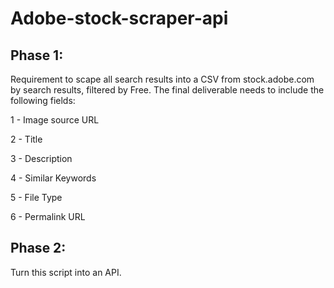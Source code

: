 # Adobe-stock-scraper-api
## Phase 1: 
Requirement to scape all search results into a CSV from stock.adobe.com by search results, filtered by Free. The final deliverable needs to include the following fields:

1 - Image source URL

2 - Title

3 - Description

4 - Similar Keywords

5 - File Type

6 - Permalink URL

## Phase 2: 

Turn this script into an API.
